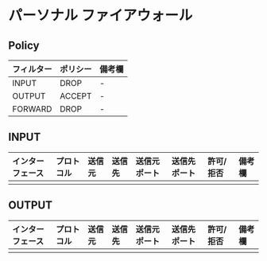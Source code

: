 # パーソナル ファイアウォール
## Policy
|フィルター|ポリシー|備考欄|
|:---|:---|:---|
|INPUT|DROP|-|
|OUTPUT|ACCEPT|-|
|FORWARD|DROP|-|

## INPUT
|インターフェース|プロトコル|送信元|送信先|送信元ポート|送信先ポート|許可/拒否|備考欄|
|:---|:---|:---|:---|:---|:---|:---|:---|
|||||||||

## OUTPUT
|インターフェース|プロトコル|送信元|送信先|送信元ポート|送信先ポート|許可/拒否|備考欄|
|:---|:---|:---|:---|:---|:---|:---|:---|
|||||||||

